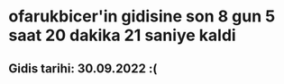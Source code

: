 # ofarukbicer'in gidisine son 8 gun 5 saat 20 dakika 21 saniye kaldi

## Gidis tarihi: 30.09.2022 :(